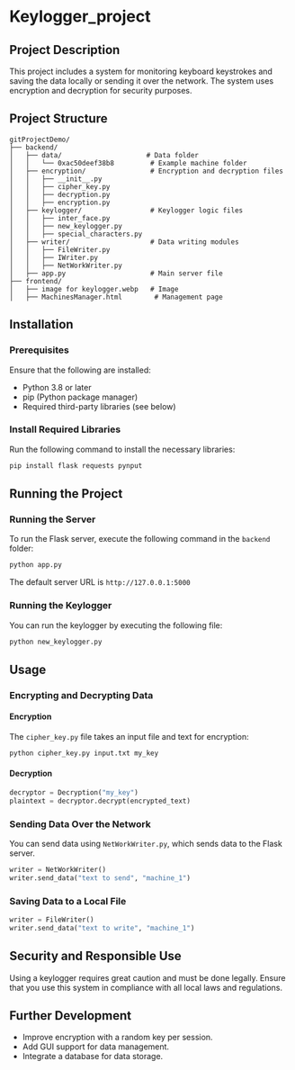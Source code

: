 # Keylogger_project

## Project Description

This project includes a system for monitoring keyboard keystrokes and saving the data locally or sending it over the network. The system uses encryption and decryption for security purposes.

## Project Structure

```
gitProjectDemo/
├── backend/
│   ├── data/                     # Data folder
│   │   └── 0xac50deef38b8         # Example machine folder
│   ├── encryption/                # Encryption and decryption files
│   │   ├── __init__.py
│   │   ├── cipher_key.py
│   │   ├── decryption.py
│   │   ├── encryption.py
│   ├── keylogger/                 # Keylogger logic files
│   │   ├── inter_face.py
│   │   ├── new_keylogger.py
│   │   ├── special_characters.py
│   ├── writer/                    # Data writing modules
│   │   ├── FileWriter.py
│   │   ├── IWriter.py
│   │   ├── NetWorkWriter.py
│   ├── app.py                     # Main server file
├── frontend/
│   ├── image for keylogger.webp   # Image
│   ├── MachinesManager.html        # Management page
```

## Installation

### Prerequisites

Ensure that the following are installed:
- Python 3.8 or later
- pip (Python package manager)
- Required third-party libraries (see below)

### Install Required Libraries

Run the following command to install the necessary libraries:

```bash
pip install flask requests pynput
```

## Running the Project

### Running the Server

To run the Flask server, execute the following command in the `backend` folder:

```bash
python app.py
```

The default server URL is `http://127.0.0.1:5000`

### Running the Keylogger

You can run the keylogger by executing the following file:

```bash
python new_keylogger.py
```

## Usage

### Encrypting and Decrypting Data

#### Encryption

The `cipher_key.py` file takes an input file and text for encryption:

```bash
python cipher_key.py input.txt my_key
```

#### Decryption

```python
decryptor = Decryption("my_key")
plaintext = decryptor.decrypt(encrypted_text)
```

### Sending Data Over the Network

You can send data using `NetWorkWriter.py`, which sends data to the Flask server.

```python
writer = NetWorkWriter()
writer.send_data("text to send", "machine_1")
```

### Saving Data to a Local File

```python
writer = FileWriter()
writer.send_data("text to write", "machine_1")
```

## Security and Responsible Use

Using a keylogger requires great caution and must be done legally. Ensure that you use this system in compliance with all local laws and regulations.

## Further Development

- Improve encryption with a random key per session.
- Add GUI support for data management.
- Integrate a database for data storage.
